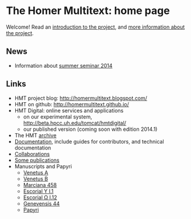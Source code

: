 # The Homer Multitext: home page



Welcome!  Read an [introduction to the project](welcome.html),  and [more information about the project](about.html).

## News ##

 - Information about [summer seminar 2014](summer2014)
 

## Links

- HMT project blog: <http://homermultitext.blogspot.com/>
- HMT on github: <http://homermultitext.github.io/>
- HMT Digital:  online services and applications
    - on our experimental system, <http://beta.hpcc.uh.edu/tomcat/hmtdigital/>
    - our published version (coming soon with edition 2014.1)
- The HMT [archive](hmtdigital.html)
 - [Documentation](hmt-docs), include guides for contributors, and technical documentation
- [Collaborations](collaboration.html)
- [Some publications](publications.html)
- Manuscripts and Papyri
    - [Venetus A](venetusA.html)
    - [Venetus B](venetusB.html)
    - [Marciana 458](marciana458.html)
    - [Escorial Y I.1](upsilon-1-1.html)
    - [Escorial Ω I.12](omega-1-12.html)
    - [Genevensis 44](genevensis44.html)
    - [Papyri](papyri.html)

[1]: http://homermultitext.github.io/
